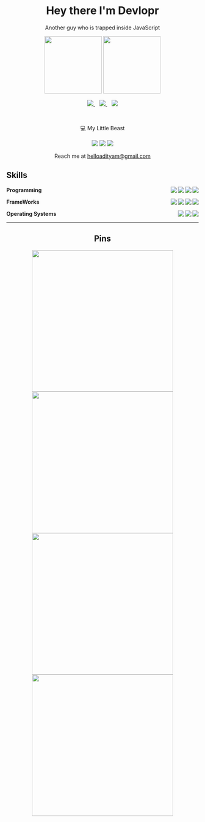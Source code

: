 <h1 align='center'>
  Hey there I'm Devlopr
</h1>

<p align='center'>
  Another guy who is trapped inside JavaScript
</p>

<p align='center'>
  <a href="#"><img src="https://github-readme-stats.vercel.app/api?username=heyDevlopr&show_icons=true&count_private=true&theme=github_dark" height="150"></a>
  <a href="#"><img src="https://github-readme-stats.vercel.app/api/top-langs/?username=heyDevlopr&layout=compact&theme=github_dark" height="150"/></a>
</p>


<p align='center'>
  <a href="https://instagram.com/heyDevlopr">
    <img src="https://img.shields.io/badge/Instagram-E4405F?style=for-the-badge&logo=instagram&logoColor=white" />
  </a>&nbsp;&nbsp;
  <a href="https://codepen.io/devlopr">
    <img src="https://img.shields.io/badge/Codepen-000000?style=for-the-badge&logo=codepen&logoColor=white" />
  </a>&nbsp;&nbsp;
  <a href="https://www.youtube.com/channel/UCVmQpp6Ah3s6JnbBvA5Nh7A?sub_confirmation=1">
    <img src="https://img.shields.io/badge/YouTube-%23E60023.svg?&style=for-the-badge&logo=Youtube&logoColor=white" />
  </a>
</p>

<br/>
<p align='center'>
  💻 My Little Beast<br/><br/>
  <img src="https://img.shields.io/badge/hp-Desktop-0096D6?style=for-the-badge&logo=hp&logoColor=white" />
  <img src="https://img.shields.io/badge/Intel-Core_i3_8th_@3.2Ghz-0071C5?style=for-the-badge&logo=intel&logoColor=white" />
  <img src="https://img.shields.io/badge/RAM-4GB-%230071C5.svg?&style=for-the-badge&logoColor=white" />
</p>

<p align='center'>
  Reach me at  <a href='mailto:helloadityam@gmail.com'>helloadityam@gmail.com</a>
</p>

## Skills

**Programming**
<img align="right" src="https://img.shields.io/badge/Python-3776AB?style=for-the-badge&logo=python&logoColor=white" />
<img align="right" src="https://img.shields.io/badge/C%2B%2B-00599C?style=for-the-badge&logo=c%2B%2B&logoColor=white" />
<img align="right" src="https://img.shields.io/badge/CSS3-1572B6?style=for-the-badge&logo=css3&logoColor=white" />
<img align="right" src="https://img.shields.io/badge/JavaScript-323330?style=for-the-badge&logo=javascript&logoColor=F7DF1E" />

**FrameWorks**
<img align="right" src="https://img.shields.io/badge/jQuery-0769AD?style=for-the-badge&logo=jquery&logoColor=white" />
<img align="right" src="https://img.shields.io/badge/npm-CB3837?style=for-the-badge&logo=npm&logoColor=white" />
<img align="right" src="https://img.shields.io/badge/Electron-2B2E3A?style=for-the-badge&logo=electron&logoColor=9FEAF9" />
<img align="right" src="https://img.shields.io/badge/Node.js-339933?style=for-the-badge&logo=nodedotjs&logoColor=white" />


**Operating Systems**
<img align="right" src="https://img.shields.io/badge/Kali_Linux-557C94?style=for-the-badge&logo=kali-linux&logoColor=white" />
<img align="right" src="https://img.shields.io/badge/Linux_Mint-87CF3E?style=for-the-badge&logo=linux-mint&logoColor=white" />
<img align="right" src="https://img.shields.io/badge/Ubuntu-E95420?style=for-the-badge&logo=ubuntu&logoColor=white" />

---

<h2 align='center'>Pins</h2>
<p align='center'>
  <a href="https://github.com/Key2img/Key2Img"><img src="https://github-readme-stats.vercel.app/api/pin/?username=Key2Img&repo=Key2Img&theme=github_dark" width="370" /></a>
  <a href="https://github.com/heyDevlopr/Markdown"><img src="https://github-readme-stats.vercel.app/api/pin/?username=heyDevlopr&repo=Markdown&theme=github_dark" width="370" /></a>
  <a href="https://github.com/heyDevlopr/imghide"><img src="https://github-readme-stats.vercel.app/api/pin/?username=heyDevlopr&repo=imghide&theme=github_dark" width="370" /></a>
  <a href="https://github.com/heyDevlopr/Cleanr"><img src="https://github-readme-stats.vercel.app/api/pin/?username=heyDevlopr&repo=Cleanr&theme=github_dark" width="370" /></a>
</p>

